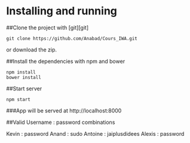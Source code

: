 # Installing and running

##Clone the project with [git][git]

```
git clone https://github.com/Anabad/Cours_IWA.git
```

or download the zip.

##Install the dependencies with npm and bower

```
npm install
bower install
```

##Start server

```
npm start
```
###App will be served at
http://localhost:8000

##Valid Username : password combinations

Kevin : password
Anand : sudo
Antoine : jaiplusdidees
Alexis : password